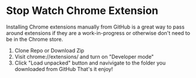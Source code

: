 # Stop Watch Chrome Extension
Installing Chrome extensions manually from GitHub is a great way to pass around extensions if they are a work-in-progress or otherwise don't need to be in the Chrome store.

1. Clone Repo or Download Zip
2. Visit chrome://extensions/ and turn on "Developer mode"
3. Click "Load unpacked" button and navivigate to the folder you downloaded from GitHub
That's it enjoy!
